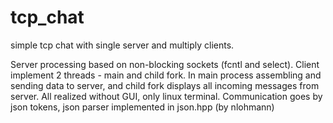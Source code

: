 # tcp_chat
simple tcp chat with single server and multiply clients. 

Server processing based on non-blocking sockets (fcntl and select). Client implement 2 threads - main and child fork. 
In main process assembling and sending data to server, and child fork displays all incoming messages from server.
All realized without GUI, only linux terminal. 
Communication goes by json tokens, json parser implemented in json.hpp (by nlohmann)

